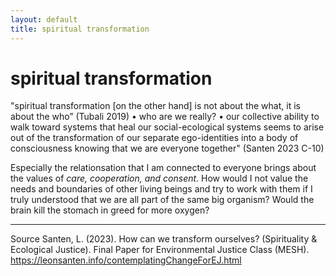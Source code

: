```yaml
---
layout: default
title: spiritual transformation
---
```

# spiritual transformation 

"spiritual transformation [on the other hand] is not about the what, it is about the who” (Tubali 2019) • who are we really? • our collective ability to walk toward systems that heal our social-ecological systems seems to arise out of the transformation of our separate ego-identities into a body of consciousness knowing that we are everyone together" (Santen 2023 C-10)


Especially the relationsation that I am connected to everyone brings about the values of *care, cooperation, and consent*. How would I not value the needs and boundaries of other living beings and try to work with them if I truly understood that we are all part of the same big organism? Would the brain kill the stomach in greed for more oxygen?

__________
Source
Santen, L. (2023). How can we transform ourselves? (Spirituality & Ecological Justice). Final Paper for Environmental Justice Class (MESH). https://leonsanten.info/contemplatingChangeForEJ.html
